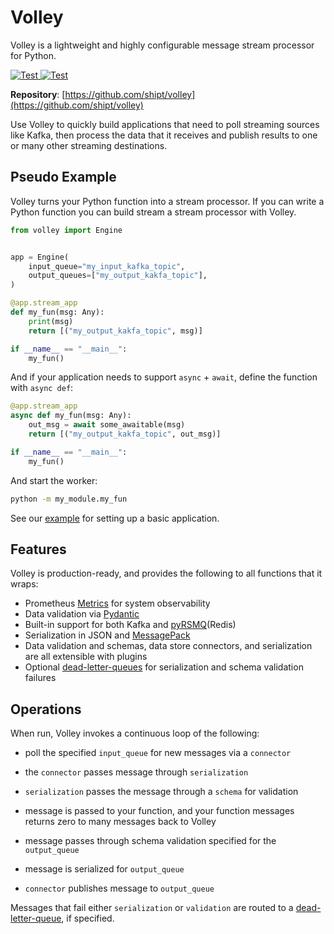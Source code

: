 # **Volley**

Volley is a lightweight and highly configurable message stream processor for Python.

<a href="https://drone.shipt.com/shipt/volley" target="_blank">
    <img src="https://drone.shipt.com/api/badges/shipt/volley/status.svg?ref=refs/heads/main" alt="Test">
</a>
<a href="https://codecov.io/gh/shipt/volley" target="_blank">
    <img src="https://codecov.io/gh/shipt/volley/branch/main/graph/badge.svg?token=axP0uxJwPX" alt="Test">
</a>

**Repository**: [https://github.com/shipt/volley](https://github.com/shipt/volley)

Use Volley to quickly build applications that need to poll streaming sources like Kafka, then process the data that it receives and publish results to one or many other streaming destinations.


## Pseudo Example

Volley turns your Python function into a stream processor. If you can write a Python function you can build stream a stream processor with Volley.

```python
from volley import Engine


app = Engine(
    input_queue="my_input_kafka_topic",
    output_queues=["my_output_kakfa_topic"],
)

@app.stream_app
def my_fun(msg: Any):
    print(msg)
    return [("my_output_kakfa_topic", msg)]

if __name__ == "__main__":
    my_fun()
```

And if your application needs to support `async` + `await`, define the function with `async def`:

```python
@app.stream_app
async def my_fun(msg: Any):
    out_msg = await some_awaitable(msg)
    return [("my_output_kakfa_topic", out_msg)]

if __name__ == "__main__":
    my_fun()
```

And start the worker:

```bash
python -m my_module.my_fun
```



See our [example](./example.md) for setting up a basic application.

## Features

Volley is production-ready, and provides the following to all functions that it wraps:

- Prometheus [Metrics](./metrics.md) for system observability
- Data validation via [Pydantic](https://pydantic-docs.helpmanual.io/)
- Built-in support for both Kafka and [pyRSMQ](https://github.com/mlasevich/PyRSMQ)(Redis)
- Serialization in JSON and [MessagePack](https://msgpack.org/index.html)
- Data validation and schemas, data store connectors, and serialization are all extensible with plugins
- Optional [dead-letter-queues](deadletterqueue.md) for serialization and schema validation failures

## Operations

When run, Volley invokes a continuous loop of the following:

  - poll the specified `input_queue` for new messages via a `connector`

  - the `connector` passes message through `serialization`

  - `serialization` passes the message through a `schema` for validation

  - message is passed to your function, and your function messages returns zero to many messages back to Volley

  - message passes through schema validation specified for the `output_queue`

  - message is serialized for `output_queue`

  - `connector` publishes message to `output_queue`


Messages that fail either `serialization` or `validation` are routed to a [dead-letter-queue](./deadletterqueue.md), if specified.